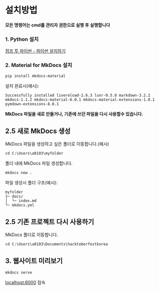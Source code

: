 # 설치방법

**모든 명령어는 cmd를 관리자 권한으로 실행 후 실행합니다**

### 1. Python 설치

[점프 투 파이썬 - 파이썬 설치하기](https://wikidocs.net/8)

### 2. Material for MkDocs 설치

```
pip install mkdocs-material
```

설치 완료시(예시):

```
Successfully installed livereload-2.6.3 lunr-0.5.8 markdown-3.2.2 mkdocs-1.1.2 mkdocs-material-6.0.1 mkdocs-material-extensions-1.0.1 pymdown-extensions-8.0.1
```

**MkDocs 파일을 새로 만들거나, 기존에 쓰던 파일을 다시 사용할수 있습니다.**

## 2.5 새로 MkDocs 생성

MkDocs 파일을 생성하고 싶은 폴더로 이동합니다.(예시)

```
cd C:\Users\a0103\myfolder
```

폴더 내에 MkDocs 파일 생성합니다.

```
mkdocs new .
```

파일 생성시 폴더 구조(예시):

```
myfolder
├─ docs/
│  └─ index.md
└─ mkdocs.yml
```

## 2.5 기존 프로젝트 다시 사용하기

MkDocs 폴더로 이동합니다.

```
cd C:\Users\a0103\Documents\hacktoberfestkorea
```

## 3. 웹사이트 미리보기

```
mkdocs serve
```

[localhost:8000](localhost:8000) 접속
